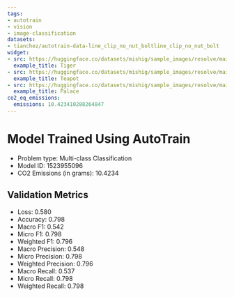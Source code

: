 ```yaml
---
tags:
- autotrain
- vision
- image-classification
datasets:
- tianchez/autotrain-data-line_clip_no_nut_boltline_clip_no_nut_bolt
widget:
- src: https://huggingface.co/datasets/mishig/sample_images/resolve/main/tiger.jpg
  example_title: Tiger
- src: https://huggingface.co/datasets/mishig/sample_images/resolve/main/teapot.jpg
  example_title: Teapot
- src: https://huggingface.co/datasets/mishig/sample_images/resolve/main/palace.jpg
  example_title: Palace
co2_eq_emissions:
  emissions: 10.423410288264847
---
```


# Model Trained Using AutoTrain

- Problem type: Multi-class Classification
- Model ID: 1523955096
- CO2 Emissions (in grams): 10.4234

## Validation Metrics

- Loss: 0.580
- Accuracy: 0.798
- Macro F1: 0.542
- Micro F1: 0.798
- Weighted F1: 0.796
- Macro Precision: 0.548
- Micro Precision: 0.798
- Weighted Precision: 0.796
- Macro Recall: 0.537
- Micro Recall: 0.798
- Weighted Recall: 0.798